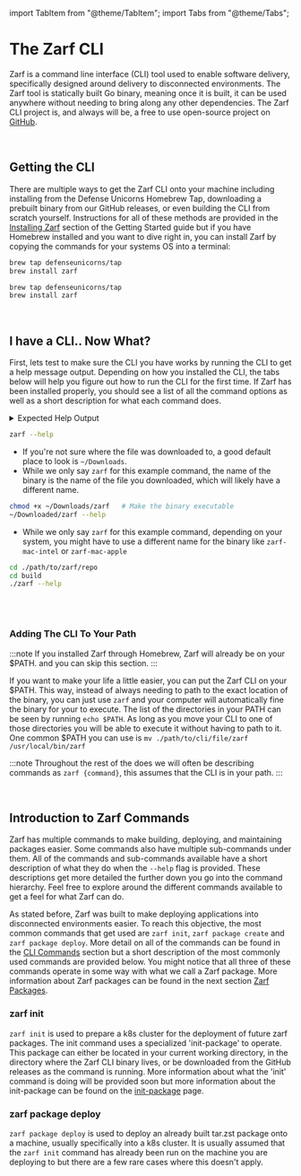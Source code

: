 import TabItem from "@theme/TabItem";
import Tabs from "@theme/Tabs";

# The Zarf CLI
<!-- TODO: @JPERRY This text seems a bit short, What else can we be saying here? -->
<!-- TODO: @JPERRY Is mentioning Cobra actually useful here? -->
<!-- TODO: @JPERRY Should I mention the OS and arch when talking about statically built binaries? -->
Zarf is a command line interface (CLI) tool used to enable software delivery, specifically designed around delivery to disconnected environments. The Zarf tool is statically built Go binary, meaning once it is built, it can be used anywhere without needing to bring along any other dependencies. The Zarf CLI project is, and always will be, a free to use open-source project on [GitHub](https://github.com/defenseunicorns/zarf).

<br />

## Getting the CLI
<!-- TODO: @JPERRY Is it better to link to 'Installing Zarf' or should we repeat the information here? (check w/ Madeline) -->
<!-- TODO: @JPERRY Make sure the 'Installing Zarf' section if fully up to date with all the installation methods -->
There are multiple ways to get the Zarf CLI onto your machine including installing from the Defense Unicorns Homebrew Tap, downloading a prebuilt binary from our GitHub releases, or even building the CLI from scratch yourself. Instructions for all of these methods are provided in the [Installing Zarf](../../getting-started/#installing-zarf) section of the Getting Started guide but if you have Homebrew installed and you want to dive right in, you can install Zarf by copying the commands for your systems OS into a terminal:

<!-- NOTE: The empty line after the '<TabItem ...>' lines are important for the rendering... -->
<Tabs>
<TabItem value="macOS" label="macOS" default>

```bash
brew tap defenseunicorns/tap
brew install zarf
```
</TabItem>

<TabItem value="Linux" label="Linux">

```bash
brew tap defenseunicorns/tap
brew install zarf
```
</TabItem>
</Tabs>


<br />

## I have a CLI.. Now What?
<!-- TODO: @JPERRY A lot of this stuff could (and probably should) go in the 'Installing Zarf' section -->
First, lets test to make sure the CLI you have works by running the CLI to get a help message output. Depending on how you installed the CLI, the tabs below will help you figure out how to run the CLI for the first time. If Zarf has been installed properly, you should see a list of all the command options as well as a short description for what each command does.

<details><summary>Expected Help Output</summary>
<p>
The output of the help command should look <b>something</b> like this:

```text
Small tool to bundle dependencies with K3s for air-gapped deployments

Usage:
  zarf [COMMAND]|[ZARF-PACKAGE]|[ZARF-YAML] [flags]
  zarf [command]

Available Commands:
  completion        Generate the autocompletion script for the specified shell
  connect           Access services or pods deployed in the cluster.
  destroy           Tear it all down, we'll miss you Zarf...
  help              Help about any command
  init              Prepares a k8s cluster for the deployment of Zarf packages
  package           Pack and unpack updates for the Zarf gitops service.
  prepare           Tools to help prepare assets for packaging
  tools             Collection of additional tools to make airgap easier
  version           Displays the version of the Zarf binary

Flags:
  -a, --architecture string   Architecture for OCI images
  -h, --help                  help for zarf
  -l, --log-level string      Log level when running Zarf. Valid options are: warn, info, debug, trace
  -t, --toggle                Help message for toggle

Use "zarf [command] --help" for more information about a command.


```

</p>
</details>

<Tabs>
<TabItem value="homebrew" label="Installed via Homebrew" default>

```bash
zarf --help
```
</TabItem>

<TabItem value="custom-install" label="Downloaded from Github">

- If you're not sure where the file was downloaded to, a good default place to look is `~/Downloads`.
- While we only say `zarf` for this example command, the name of the binary is the name of the file you downloaded, which will likely have a different name.

```bash
chmod +x ~/Downloads/zarf   # Make the binary executable
~/Downloaded/zarf --help
```
</TabItem>

<TabItem value="manually-built" label="Manually Built">

- While we only say `zarf` for this example command, depending on your system, you might have to use a different name for the binary like `zarf-mac-intel` or `zarf-mac-apple`
```bash
cd ./path/to/zarf/repo
cd build
./zarf --help
```
</TabItem>

</Tabs>

<br />
<br />



### Adding The CLI To Your Path
:::note
If you installed Zarf through Homebrew, Zarf will already be on your $PATH. and you can skip this section.
:::

If you want to make your life a little easier, you can put the Zarf CLI on your $PATH. This way, instead of always needing to path to the exact location of the binary, you can just use `zarf` and your computer will automatically fine the binary for your to execute. The list of the directories in your PATH can be seen by running `echo $PATH`. As long as you move your CLI to one of those directories you will be able to execute it without having to path to it. One common $PATH you can use is `mv ./path/to/cli/file/zarf /usr/local/bin/zarf`

:::note
Throughout the rest of the does we will often be describing commands as `zarf {command}`, this assumes that the CLI is in your path.
::: 

<br />

## Introduction to Zarf Commands
Zarf has multiple commands to make building, deploying, and maintaining packages easier. Some commands also have multiple sub-commands under them. All of the commands and sub-commands available have a short description of what they do when the `--help` flag is provided. These descriptions get more detailed the further down you go into the command hierarchy. Feel free to explore around the different commands available to get a feel for what Zarf can do.


As stated before, Zarf was built to make deploying applications into disconnected environments easier. To reach this objective, the most common commands that get used are `zarf init`, `zarf package create` and `zarf package deploy`. More detail on all of the commands can be found in the [CLI Commands](./cli-commands/zarf) section but a short description of the most commonly used commands are provided below. You might notice that all three of these commands operate in some way with what we call a Zarf package. More information about Zarf packages can be found in the next section [Zarf Packages](../zarf-packages/zarf-packages).

### zarf init
<!-- TODO: Find a good place to talk about what the init command is actually doing (there's a lot of special magic sauce going on with that command) -->
`zarf init` is used to prepare a k8s cluster for the deployment of future zarf packages. The init command uses a specialized 'init-package' to operate. This package can either be located in your current working directory, in the directory where the Zarf CLI binary lives, or be downloaded from the GitHub releases as the command is running. More information about what the 'init' command is doing will be provided soon but more information about the init-package can be found on the [init-package](../zarf-packages/the-zarf-init-package) page.



### zarf package deploy
<!-- The most common use case (like 99.9% of the time) is deploying onto a k8s cluster.. but that doesn't HAVE to be the case.. How do I write the docs for this then? -->
<!-- TODO: Write some docs (or reddirect to other docs) describing when you would be able to do a `zarf package deploy` before a `zarf init` -->
`zarf package deploy` is used to deploy an already built tar.zst package onto a machine, usually specifically into a k8s cluster. It is usually assumed that the `zarf init` command has already been run on the machine you are deploying to but there are a few rare cases where this doesn't apply. 




